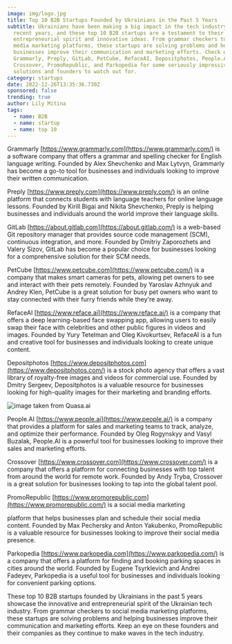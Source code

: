 ```yaml
---
image: img/logo.jpg
title: Top 10 B2B Startups Founded by Ukrainians in the Past 5 Years
subtitle: Ukrainians have been making a big impact in the tech industry in
  recent years, and these top 10 B2B startups are a testament to their
  entrepreneurial spirit and innovative ideas. From grammar checkers to social
  media marketing platforms, these startups are solving problems and helping
  businesses improve their communication and marketing efforts. Check out
  Grammarly, Preply, GitLab, PetCube, RefaceAI, Depositphotos, People.AI,
  Crossover, PromoRepublic, and Parkopedia for some seriously impressive
  solutions and founders to watch out for.
category: startups
date: 2022-12-26T13:35:36.730Z
sponsored: false
trending: true
author: Lily Mitina
tags:
  - name: B2B
  - name: startup
  - name: top 10
---
```

<!--StartFragment-->

Grammarly [https://www.grammarly.com](https://www.grammarly.com/) is a software company that offers a grammar and spelling checker for English language writing. Founded by Alex Shevchenko and Max Lytvyn, Grammarly has become a go-to tool for businesses and individuals looking to improve their written communication.

Preply [https://www.preply.com](https://www.preply.com/) is an online platform that connects students with language teachers for online language lessons. Founded by Kirill Bigai and Nikita Shevchenko, Preply is helping businesses and individuals around the world improve their language skills.

GitLab [https://about.gitlab.com](https://about.gitlab.com/) is a web-based Git repository manager that provides source code management (SCM), continuous integration, and more. Founded by Dmitriy Zaporozhets and Valery Sizov, GitLab has become a popular choice for businesses looking for a comprehensive solution for their SCM needs.

PetCube [https://www.petcube.com](https://www.petcube.com/) is a company that makes smart cameras for pets, allowing pet owners to see and interact with their pets remotely. Founded by Yaroslav Azhnyuk and Andrey Klen, PetCube is a great solution for busy pet owners who want to stay connected with their furry friends while they're away.

RefaceAI [https://www.reface.ai](https://www.reface.ai/) is a company that offers a deep learning-based face swapping app, allowing users to easily swap their face with celebrities and other public figures in videos and images. Founded by Yury Tetelman and Oleg Kivokurtsev, RefaceAI is a fun and creative tool for businesses and individuals looking to create unique content.

Depositphotos [https://www.depositphotos.com](https://www.depositphotos.com/) is a stock photo agency that offers a vast library of royalty-free images and videos for commercial use. Founded by Dmitry Sergeev, Depositphotos is a valuable resource for businesses looking for high-quality images for their marketing and branding efforts.

![image taken from Quasa.ai](img/1.jpg)

People.AI [https://www.people.ai](https://www.people.ai/) is a company that provides a platform for sales and marketing teams to track, analyze, and optimize their performance. Founded by Oleg Rogynskyy and Vasyl Buzalak, People.AI is a powerful tool for businesses looking to improve their sales and marketing efforts.

Crossover [https://www.crossover.com](https://www.crossover.com/) is a company that offers a platform for connecting businesses with top talent from around the world for remote work. Founded by Andy Tryba, Crossover is a great solution for businesses looking to tap into the global talent pool.

PromoRepublic [https://www.promorepublic.com](https://www.promorepublic.com/) is a social media marketing

platform that helps businesses plan and schedule their social media content. Founded by Max Pechersky and Anton Yakubenko, PromoRepublic is a valuable resource for businesses looking to improve their social media presence.

Parkopedia [https://www.parkopedia.com](https://www.parkopedia.com/) is a company that offers a platform for finding and booking parking spaces in cities around the world. Founded by Eugene Tsyrklevich and Andrei Fadeyev, Parkopedia is a useful tool for businesses and individuals looking for convenient parking options.

These top 10 B2B startups founded by Ukrainians in the past 5 years showcase the innovative and entrepreneurial spirit of the Ukrainian tech industry. From grammar checkers to social media marketing platforms, these startups are solving problems and helping businesses improve their communication and marketing efforts. Keep an eye on these founders and their companies as they continue to make waves in the tech industry.

<!--EndFragment-->